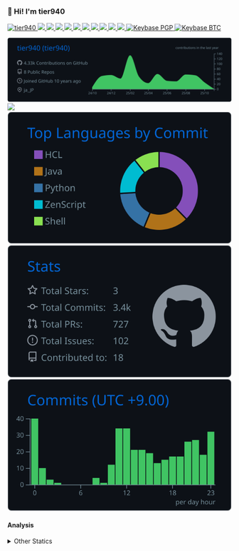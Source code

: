 ### 👋 Hi! I'm tier940

<p align="left"> 
  <a href="https://github.com/tier940/tier940/">
    <img src="https://komarev.com/ghpvc/?username=tier940" alt="tier940" />
  </a>
  <a href="http://twitter.com/tier940">
    <img height="20" src="https://img.shields.io/twitter/follow/tier940?label=Twitter&logo=twitter&style=flat" />
  </a>
  <a href="https://github.com/tier940">
    <img height="20" src="https://img.shields.io/github/followers/tier940?label=follow&logo=github&style=flat" />
  </a>
  <a href="https://www.reddit.com/user/tier940">
    <img height="20" src="https://img.shields.io/reddit/user-karma/combined/tier940?label=Reddit&logo=reddit&style=flat" />
  </a>
  <a href="https://stackoverflow.com/users/17317833/tier940">
    <img height="20" src="https://img.shields.io/stackexchange/stackoverflow/r/17317833?label=StackOverflow&logo=stack-overflow&style=flat" />
  </a>
  <a href="https://zenn.dev/tier940">
    <img height="20" src="https://zenn.badge.nikaera.com/s/tier940/likes" />
  </a>
  <a href="https://zenn.dev/tier940">
    <img height="20" src="https://zenn.badge.nikaera.com/s/tier940/followers" />
  </a>
  <a href="https://zenn.dev/tier940">
    <img height="20" src="https://zenn.badge.nikaera.com/s/tier940/articles" />
  </a>
  <a href="http://qiita.com/tier940">
    <img height="20" src="https://qiita-badge.apiapi.app/s/tier940/posts.svg" />
  </a>
  <a href="http://qiita.com/tier940">
    <img height="20" src="https://qiita-badge.apiapi.app/s/tier940/contributions.svg" />
  </a>
  <a href="https://github.com/tier940/tier940/">
    <img height="20" src="https://github.com/tier940/tier940/actions/workflows/main.yml/badge.svg" />
  </a>
  <a href="https://keybase.io/tier940">
    <img alt="Keybase PGP" src="https://img.shields.io/keybase/pgp/tier940">
  </a>
  <a href="https://keybase.io/tier940">
    <img alt="Keybase BTC" src="https://img.shields.io/keybase/btc/tier940">
  </a>
</p>

[![](https://raw.githubusercontent.com/tier940/tier940/main/profile-summary-card-output/github_dark/0-profile-details.svg)](https://github.com/vn7n24fzkq/github-profile-summary-cards)
[![](https://raw.githubusercontent.com/tier940/tier940/main/profile-summary-card-output/github_dark/1-repos-per-language.svg)](https://github.com/vn7n24fzkq/github-profile-summary-cards) [![](https://raw.githubusercontent.com/tier940/tier940/main/profile-summary-card-output/github_dark/2-most-commit-language.svg)](https://github.com/vn7n24fzkq/github-profile-summary-cards)
[![](https://raw.githubusercontent.com/tier940/tier940/main/profile-summary-card-output/github_dark/3-stats.svg)](https://github.com/vn7n24fzkq/github-profile-summary-cards) [![](https://raw.githubusercontent.com/tier940/tier940/main/profile-summary-card-output/github_dark/4-productive-time.svg)](https://github.com/vn7n24fzkq/github-profile-summary-cards)


#### Analysis
<!-- <img height="150" src="https://github.com/tier940/tier940/blob/master/images/stat.svg" alt="Alternative Text"/> -->

<details>
  <summary>Other Statics</summary>
  <!--START_SECTION:waka-->
![Code Time](http://img.shields.io/badge/Code%20Time-6%2C285%20hrs%2048%20mins-blue)

**🐱 My GitHub Data** 

> 📦 86.7 kB Used in GitHub's Storage 
 > 
> 💼 Opted to Hire
 > 
> 📜 14 Public Repositories 
 > 
> 🔑 8 Private Repositories 
 > 
**I'm an Early 🐤** 

```text
🌞 Morning                2745 commits        ████░░░░░░░░░░░░░░░░░░░░░   16.91 % 
🌆 Daytime                5848 commits        █████████░░░░░░░░░░░░░░░░   36.02 % 
🌃 Evening                5918 commits        █████████░░░░░░░░░░░░░░░░   36.45 % 
🌙 Night                  1723 commits        ███░░░░░░░░░░░░░░░░░░░░░░   10.61 % 
```
📅 **I'm Most Productive on Saturday** 

```text
Monday                   1777 commits        ███░░░░░░░░░░░░░░░░░░░░░░   10.95 % 
Tuesday                  2487 commits        ████░░░░░░░░░░░░░░░░░░░░░   15.32 % 
Wednesday                1917 commits        ███░░░░░░░░░░░░░░░░░░░░░░   11.81 % 
Thursday                 1636 commits        ███░░░░░░░░░░░░░░░░░░░░░░   10.08 % 
Friday                   2363 commits        ████░░░░░░░░░░░░░░░░░░░░░   14.56 % 
Saturday                 3133 commits        █████░░░░░░░░░░░░░░░░░░░░   19.30 % 
Sunday                   2921 commits        ████░░░░░░░░░░░░░░░░░░░░░   17.99 % 
```


📊 **This Week I Spent My Time On** 

```text
🕑︎ Time Zone: Asia/Tokyo

💬 Programming Languages: 
Other                    29 hrs 54 mins      ████████████████████░░░░░   79.69 % 
Java                     2 hrs 29 mins       ██░░░░░░░░░░░░░░░░░░░░░░░   06.63 % 
Markdown                 1 hr 49 mins        █░░░░░░░░░░░░░░░░░░░░░░░░   04.87 % 
JSON                     44 mins             ░░░░░░░░░░░░░░░░░░░░░░░░░   01.95 % 
ZenScript                37 mins             ░░░░░░░░░░░░░░░░░░░░░░░░░   01.64 % 

🔥 Editors: 
Chrome                   32 hrs              █████████████████████░░░░   85.27 % 
VS Code                  2 hrs 48 mins       ██░░░░░░░░░░░░░░░░░░░░░░░   07.49 % 
IntelliJ IDEA            2 hrs 43 mins       ██░░░░░░░░░░░░░░░░░░░░░░░   07.24 % 

💻 Operating System: 
Windows                  36 hrs 54 mins      █████████████████████████   98.33 % 
Linux                    37 mins             ░░░░░░░░░░░░░░░░░░░░░░░░░   01.67 % 
```

**I Mostly Code in Java** 

```text
Java                     11 repos            ██████████░░░░░░░░░░░░░░░   39.29 % 
HCL                      3 repos             ███░░░░░░░░░░░░░░░░░░░░░░   10.71 % 
Python                   2 repos             ██░░░░░░░░░░░░░░░░░░░░░░░   07.14 % 
Shell                    2 repos             ██░░░░░░░░░░░░░░░░░░░░░░░   07.14 % 
JavaScript               1 repo              █░░░░░░░░░░░░░░░░░░░░░░░░   03.57 % 
```



**Timeline**

![Lines of Code chart](https://raw.githubusercontent.com/tier940/tier940/main/assets/bar_graph.png)


 Last Updated on 02/09/2025 01:04:46 UTC
<!--END_SECTION:waka-->
</details>
